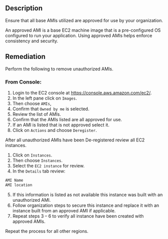 ## Description

Ensure that all base AMIs utilized are approved for use by your organization.

An approved AMI is a base EC2 machine image that is a pre-configured OS configured to run your application. Using approved AMIs helps enforce consistency and security.

## Remediation

Perform the following to remove unauthorized AMIs.

### From Console:

1. Login to the EC2 console at https://console.aws.amazon.com/ec2/.
2. In the left pane click on `Images`.
3. Then choose `AMIs`,
4. Confirm that `Owned by me` is selected.
5. Review the list of AMIs.
6. Confirm that the AMIs listed are all approved for use.
7. If an AMI is listed that is not approved select it.
8. Click on `Actions` and choose `Deregister`.

After all unauthorized AMIs have been De-registered review all EC2 instances.

1. Click on `Instances`.
2. Then choose `Instances`.
3. Select the `EC2 instance` for review.
4. In the `Details` tab review:

```bash
AMI Name
AMI location
```

5. If this information is listed as not available this instance was built with an unauthorized AMI.
6. Follow organization steps to secure this instance and replace it with an instance built from an approved AMI if applicable.
7. Repeat steps 3 – 6 to verify all instance have been created with approved AMIs.

Repeat the process for all other regions.